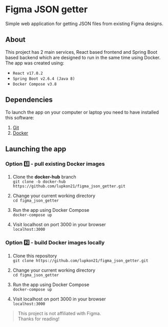 # Figma JSON getter 
Simple web application for getting JSON files from existing Figma designs.  

## About

This project has 2 main services, React based frontend and Spring Boot based backend which are designed to run in the same time using Docker. 
The app was created using:
- `React v17.0.2`
- `Spring Boot v2.6.4 (Java 8)`
- `Docker Compose v3.8`

## Dependencies
To launch the app on your computer or laptop you need to have installed this software:
1. [Git](https://git-scm.com/downloads)
2. [Docker](https://www.docker.com/products/docker-desktop/)

## Launching the app

### Option 1️⃣ - pull existing Docker images
1. Clone the **docker-hub** branch  
`git clone -b docker-hub https://github.com/lupkon21/figma_json_getter.git`

2. Change your current working directory  
`cd figma_json_getter`

3. Run the app using Docker Compose  
`docker-compose up`

4. Visit localhost on port 3000 in your browser  
`localhost:3000`

### Option 2️⃣ - build Docker images locally
1. Clone this repository  
`git clone https://github.com/lupkon21/figma_json_getter.git`

2. Change your current working directory  
`cd figma_json_getter`

3. Run the app using Docker Compose  
`docker-compose up`

4. Visit localhost on port 3000 in your browser  
`localhost:3000`

> This project is not affiliated with Figma.  
> Thanks for reading!
